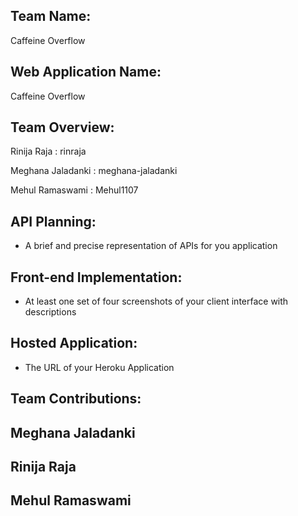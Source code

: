 ## Team Name:
Caffeine Overflow

## Web Application Name:
Caffeine Overflow 

## Team Overview:
Rinija Raja : rinraja

Meghana Jaladanki : meghana-jaladanki

Mehul Ramaswami : Mehul1107

## API Planning:
- A brief and precise representation of APIs for you application


## Front-end Implementation:
- At least one set of four screenshots of your client interface with descriptions


## Hosted Application: 
- The URL of your Heroku Application



## Team Contributions:

Meghana Jaladanki
-

Rinija Raja
-

Mehul Ramaswami
-
